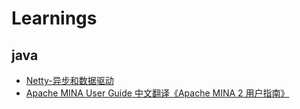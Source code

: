 # Learnings
## java
* [Netty-异步和数据驱动](https://waylau.gitbooks.io/essential-netty-in-action/content/GETTING%20STARTED/Asynchronous%20and%20Event%20Driven.html)
* [Apache MINA User Guide 中文翻译《Apache MINA 2 用户指南》](https://waylau.gitbooks.io/apache-mina-2-user-guide/content/index.html)
